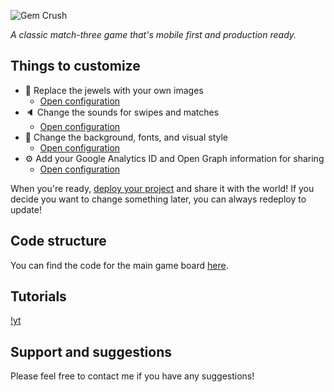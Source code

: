 ![Gem Crush](https://i.imgur.com/pEirZfj.jpg)

*A classic match-three game that's mobile first and production ready.*

## Things to customize
- 💎 Replace the jewels with your own images
    * [Open configuration](#~/.koji/pieces.json!visual)
- 🔈 Change the sounds for swipes and matches
    * [Open configuration](#~/.koji/sounds.json!visual)
- 💅 Change the background, fonts, and visual style
    * [Open configuration](#~/.koji/style.json!visual)
- ⚙️ Add your Google Analytics ID and Open Graph information for sharing
    * [Open configuration](#~/.koji/metadata.json!visual)

When you're ready, [deploy your project](#~/.koji/deploy.json!visual) and share it with the world! If you decide you want to change something later, you can always redeploy to update!

## Code structure
You can find the code for the main game board [here](#~/frontend/pages/GamePage/components/Game.js).

## Tutorials
[!yt](https://www.youtube.com/watch?v=-Sga63rvfGY)

## Support and suggestions
Please feel free to contact me if you have any suggestions!
